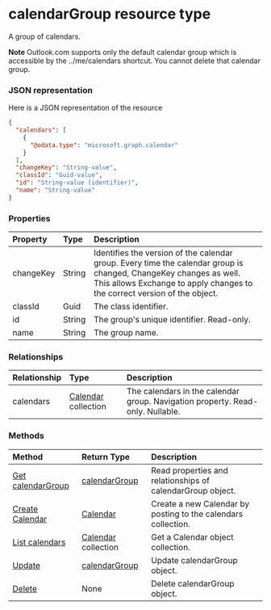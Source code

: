 # calendarGroup resource type

A group of calendars.

**Note** Outlook.com supports only the default calendar group which is accessible by the ../me/calendars shortcut. You cannot delete that calendar group.

### JSON representation

Here is a JSON representation of the resource

<!-- {
  "blockType": "resource",
  "optionalProperties": [
    "calendars"
  ],
  "@odata.type": "microsoft.graph.calendargroup"
}-->

```json
{
  "calendars": [
    {
      "@odata.type": "microsoft.graph.calendar"
    }
  ],
  "changeKey": "String-value",
  "classId": "Guid-value",
  "id": "String-value (identifier)",
  "name": "String-value"
}

```
### Properties
| Property	   | Type	|Description|
|:---------------|:--------|:----------|
|changeKey|String|Identifies the version of the calendar group. Every time the calendar group is changed, ChangeKey changes as well. This allows Exchange to apply changes to the correct version of the object.|
|classId|Guid|The class identifier.|
|id|String|The group's unique identifier. Read-only.|
|name|String|The group name.|

### Relationships
| Relationship | Type	|Description|
|:---------------|:--------|:----------|
|calendars|[Calendar](calendar.md) collection|The calendars in the calendar group. Navigation property. Read-only. Nullable.|

### Methods

| Method		   | Return Type	|Description|
|:---------------|:--------|:----------|
|[Get calendarGroup](../api/calendargroup_get.md) | [calendarGroup](calendargroup.md) |Read properties and relationships of calendarGroup object.|
|[Create Calendar](../api/calendargroup_post_calendars.md) |[Calendar](calendar.md)| Create a new Calendar by posting to the calendars collection.|
|[List calendars](../api/calendargroup_list_calendars.md) |[Calendar](calendar.md) collection| Get a Calendar object collection.|
|[Update](../api/calendargroup_update.md) | [calendarGroup](calendargroup.md)	|Update calendarGroup object. |
|[Delete](../api/calendargroup_delete.md) | None |Delete calendarGroup object. |

<!-- uuid: 8fcb5dbc-d5aa-4681-8e31-b001d5168d79
2015-10-25 14:57:30 UTC -->
<!-- {
  "type": "#page.annotation",
  "description": "calendarGroup resource",
  "keywords": "",
  "section": "documentation",
  "tocPath": ""
}-->